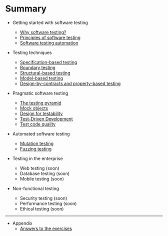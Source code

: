 # Summary

* Getting started with software testing
	* [Why software testing?](why-software-testing.md)
	* [Principles of software testing](testing-principles.md)
	* [Software testing automation](test-automation.md)

* Testing techniques
	* [Specification-based testing](specification-based-testing.md)
	* [Boundary testing](boundary-testing.md)
	* [Structural-based testing](structural-testing.md)
	* [Model-based testing](model-based-testing.md)
	* [Design-by-contracts and property-based testing](design-by-contracts.md)

* Pragmatic software testing
	* [The testing pyramid](testing-pyramid.md)
	* [Mock objects](mocking.md)
	* [Design for testability](design-for-testability.md)
	* [Test-Driven Development](tdd.md)
	* [Test code quality](test-code-quality.md)

* Automated software testing
	* [Mutation testing](mutation-testing.md)
	* [Fuzzing testing](fuzzing.md)

* Testing in the enterprise
	* Web testing (soon)
	* Database testing (soon)
	* Mobile testing (soon)

* Non-functional testing
	* Security testing (soon)
	* Performance testing (soon)
	* Ethical testing (soon)

--- 

* Appendix
	* [Answers to the exercises](answers.md)

